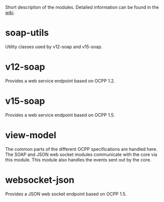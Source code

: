 Short description of the modules. Detailed information can be found in the [wiki](https://github.com/motown-io/motown/wiki/Technical-Architecture#components).

# soap-utils

Utility classes used by v12-soap and v15-soap.

# v12-soap

Provides a web service endpoint based on OCPP 1.2.

# v15-soap

Provides a web service endpoint based on OCPP 1.5.

# view-model

The common parts of the different OCPP specifications are handled here. The SOAP and JSON web socket modules communicate with the core via this module. This module also handles the events sent out by the core.

# websocket-json

Provides a JSON web socket endpoint based on OCPP 1.5.